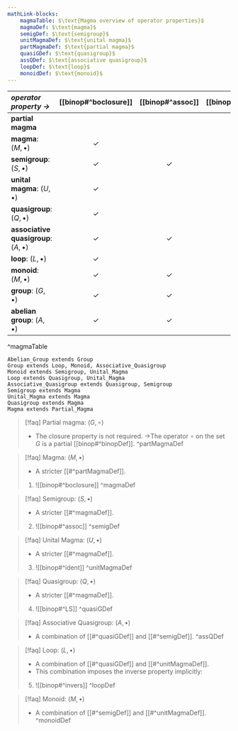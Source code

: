 ```yaml
---
mathLink-blocks:
    magmaTable: $\text{Magma overview of operator properties}$
    magmaDef: $\text{magma}$
    semigDef: $\text{semigroup}$
    unitMagmaDef: $\text{unital magma}$
    partMagmaDef: $\text{partial magma}$
    quasiGDef: $\text{quasigroup}$
    assQDef: $\text{associative quasigroup}$
    loopDef: $\text{loop}$
    monoidDef: $\text{monoid}$
---
```


| *operator property ->*                    | [[binop#^boclosure]]|[[binop#^assoc]]|[[binop#^ident]] |[[binop#^LS]] |[[binop#^invers]]| [[binop#^commutat]]  |
|:----------------------------------------- |:------------:|:------------:|:------------:|:------------:|:------------:|:------------:|
| **partial magma**                         |              |              |              |              |              |              |
| **magma**: $(M,\bullet)$                  | $\checkmark$ |              |              |              |              |              |
| **semigroup**: $(S,\bullet)$              | $\checkmark$ | $\checkmark$ |              |              |              |              |
| **unital magma**: $(U,\bullet)$           | $\checkmark$ |              | $\checkmark$ |              |              |              |
| **quasigroup**: $(Q,\bullet)$             | $\checkmark$ |              |              | $\checkmark$ |              |              |
| **associative quasigroup**: $(A,\bullet)$ | $\checkmark$ | $\checkmark$ |              | $\checkmark$ |              |              |
| **loop**: $(L,\bullet)$                   | $\checkmark$ |              | $\checkmark$ | $\checkmark$ | $\checkmark$ |              |
| **monoid**: $(M,\bullet)$                 | $\checkmark$ | $\checkmark$ | $\checkmark$ |              |              |              |
| **group**: $(G,\bullet)$                   | $\checkmark$ | $\checkmark$ | $\checkmark$ | $\checkmark$ | $\checkmark$ |              |
| **abelian group**: $(A,\bullet)$          | $\checkmark$ | $\checkmark$ | $\checkmark$ | $\checkmark$ | $\checkmark$ | $\checkmark$ |
^magmaTable








```
Abelian_Group extends Group
Group extends Loop, Monoid, Associative_Quasigroup
Monoid extends Semigroup, Unital_Magma
Loop extends Quasigroup, Unital_Magma
Associative_Quasigroup extends Quasigroup, Semigroup
Semigroup extends Magma
Unital_Magma extends Magma
Quasigroup extends Magma
Magma extends Partial_Magma
```

> [!faq] Partial magma: $(G,\circ)$
> - The closure property is not required.
> ->The operator $\circ$ on the set $G$ is a partial [[binop#^binopDef]].
^partMagmaDef

>[!faq] Magma: $(M,\bullet)$
>- A stricter [[#^partMagmaDef]].
>1) ![[binop#^boclosure]]
^magmaDef

>[!faq] Semigroup: $(S,\bullet)$
>- A stricter [[#^magmaDef]].
>2) ![[binop#^assoc]]
^semigDef

>[!faq] Unital Magma: $(U,\bullet)$
>- A stricter [[#^magmaDef]].
>3) ![[binop#^ident]]
^unitMagmaDef

>[!faq] Quasigroup: $(Q,\bullet)$
>- A stricter [[#^magmaDef]].
>4) ![[binop#^LS]]
^quasiGDef

>[!faq] Associative Quasigroup: $(A,\bullet)$
>- A combination of [[#^quasiGDef]] and [[#^semigDef]].
^assQDef

>[!faq] Loop: $(L,\bullet)$
>- A combination of [[#^quasiGDef]] and [[#^unitMagmaDef]].
>- This combination imposes the $\text{inverse}$ property implicitly:
>5) ![[binop#^invers]]
^loopDef

>[!faq] Monoid: $(M,\bullet)$
>- A combination of [[#^semigDef]] and [[#^unitMagmaDef]].
^monoidDef